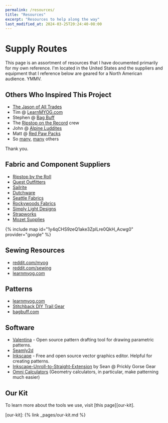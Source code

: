 ```yaml
---
permalink: /resources/
title: "Resources"
excerpt: "Resources to help along the way"
last_modified_at: 2024-03-25T20:24:40-08:00
---
```

# Supply Routes

This page is an assortment of resources that I have documented primarily for my own reference. I'm located in the United States and the suppliers and equipment that I reference below are geared for a North American audience. YMMV. 

## Others Who Inspired This Project
* [The Jason of All Trades](https://www.youtube.com/@thejasonofalltrades/)
* Tim @ [LearnMYOG.com](https://learnmyog.com/)
* Stephen @ [Bag Buff](https://www.bagbuff.com/)
* The [Ripstop on the Record](https://ripstopbytheroll.com/pages/podcast) crew
* John @ [Alpine Luddites](https://www.instagram.com/alpine_luddites/?hl=en)
* Matt @ [Red Paw Packs](https://redpawpacks.com/)
* So [many](https://www.reddit.com/r/myog), [many](https://www.instagram.com/explore/tags/myog/) others

Thank you.

## Fabric and Component Suppliers

* [Ripstop by the Roll](https://ripstopbytheroll.com/)
* [Quest Outfitters](https://www.questoutfitters.com/)
* [Sailrite](https://www.sailrite.com/)
* [Dutchware](https://dutchwaregear.com/)
* [Seattle Fabrics](https://www.seattlefabrics.com/)
* [Rockywoods Fabrics](https://www.rockywoods.com/)
* [Simply Light Designs](https://simplylightdesigns.com/)
* [Strapworks](https://www.strapworks.com/)
* [Mozet Supplies](https://mozetsupplies.ca/)

{% include map id="1y4qCHS9zeQ1ake3ZpILre0QkH_Acwg0" provider="google" %}

## Sewing Resources
* [reddit.com/myog](https://www.reddit.com/r/myog/)
* [reddit.com/sewing](https://www.reddit.com/r/sewing/)
* [learnmyog.com](https://learnmyog.com/)

## Patterns
* [learnmyog.com](https://learnmyog.com/)
* [Stitchback DIY Trail Gear](https://www.stitchbackgear.com/)
* [bagbuff.com](https://www.bagbuff.com/)

## Software
* [Valentina](https://smart-pattern.com.ua/en/valentina/download/) - Open source pattern drafting tool for drawing parametric patterns.
* [Seamly2d](https://seamly.io/)
* [Inkscape](https://inkscape.org/) - Free and open source vector graphics editor. Helpful for creating patterns.
* [Inkscape-Unroll-to-Straight-Extension](https://github.com/pricklygorse/Inkscape-Unroll-to-Straight-Extension) by Sean @ Prickly Gorse Gear
* [Omni Calculators](https://www.omnicalculator.com/math/) (Geometry calculators, in particular, make patterning much easier)

## Our Kit
To learn more about the tools we use, visit [this page][our-kit].

[our-kit]: {% link _pages/our-kit.md %}